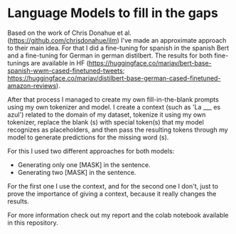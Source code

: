# Language Models to fill in the gaps
Based on the work of Chris Donahue et al. (https://github.com/chrisdonahue/ilm) I've made an approximate approach to their main idea. For that I did a fine-tuning for spanish in the spanish Bert and a fine-tuning for German in german distilbert. The results for both fine-tunings are available in HF (https://huggingface.co/mariav/bert-base-spanish-wwm-cased-finetuned-tweets; https://huggingface.co/mariav/distilbert-base-german-cased-finetuned-amazon-reviews). 

After that process I managed to create my own fill-in-the-blank prompts using my own tokenizer and model. I create a context (such as 'La ___ es azul') related to the domain of my dataset, tokenize it using my own tokenizer, replace the blank (s) with special token(s) that my model recognizes as placeholders, and then pass the resulting tokens through my model to generate predictions for the missing word (s).

For this I used two different approaches for both models:
- Generating only one [MASK] in the sentence.
- Generating two [MASK] in the sentence.

For the first one I use the context, and for the second one I don't, just to prove the importance of giving a context, because it really changes the results.

For more information check out my report and the colab notebook available in this repository.
